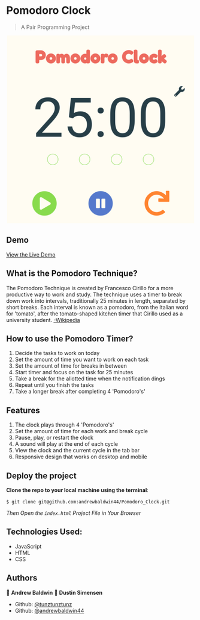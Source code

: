 # Pomodoro Clock
> A Pair Programming Project

<div align='center'>
  <img src='./assets/images/pomodoro.png' alt='Pomodoro Preview' height='500px' />
</div>

## Demo

[View the Live Demo](https://andrewbaldwin44.github.io/Pomodoro_Clock/)

## What is the Pomodoro Technique?

The Pomodoro Technique is created by Francesco Cirillo for a more productive way to work and study. The technique uses a timer to break down work into intervals, traditionally 25 minutes in length, separated by short breaks. Each interval is known as a pomodoro, from the Italian word for 'tomato', after the tomato-shaped kitchen timer that Cirillo used as a university student. [-Wikipedia](https://en.wikipedia.org/wiki/Pomodoro_Technique)

## How to use the Pomodoro Timer?

1. Decide the tasks to work on today
2. Set the amount of time you want to work on each task
3. Set the amount of time for breaks in between
4. Start timer and focus on the task for 25 minutes
5. Take a break for the allotted time when the notification dings
6. Repeat until you finish the tasks
7. Take a longer break after completing 4 'Pomodoro's'

## Features

1. The clock plays through 4 'Pomodoro's'
2. Set the amount of time for each work and break cycle
3. Pause, play, or restart the clock
4. A sound will play at the end of each cycle
5. View the clock and the current cycle in the tab bar
6. Responsive design that works on desktop and mobile

## Deploy the project

__Clone the repo to your local machine using the terminal__:
```
$ git clone git@github.com:andrewbaldwin44/Pomodoro_Clock.git
```

*Then Open the `index.html` Project File in Your Browser*

## Technologies Used:

- JavaScript
- HTML
- CSS

## Authors

👤 **Andrew Baldwin**
👤 **Dustin Simensen**

- Github: [@tunztunztunz](https://github.com/tunztunztunz)
- Github: [@andrewbaldwin44](https://github.com/andrewbaldwin44)
